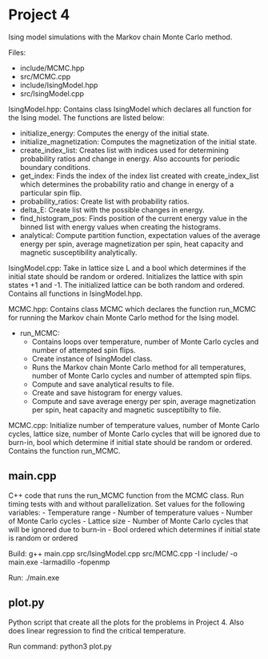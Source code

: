 # Project 4

Ising model simulations with the Markov chain Monte Carlo method. 

Files:
- include/MCMC.hpp
- src/MCMC.cpp
- include/IsingModel.hpp
- src/IsingModel.cpp

IsingModel.hpp: Contains class IsingModel which declares all function for the Ising model. The functions are listed below:
-  initialize_energy: Computes the energy of the initial state.
-  initialize_magnetization: Computes the magnetization of the initial state.
-  create_index_list: Creates list with indices used for determining probability ratios and change in energy. Also accounts for periodic boundary conditions.
-  get_index: Finds the index of the index list created with create_index_list which determines the probability ratio and change in energy of a particular spin flip.
-  probability_ratios: Create list with probability ratios.
-  delta_E: Create list with the possible changes in energy.
-  find_histogram_pos: Finds position of the current energy value in the binned list with energy values when creating the histograms.
-  analytical: Compute partition function, expectation values of the average energy per spin, average magnetization per spin, heat capacity and magnetic susceptibility          analytically. 
                
IsingModel.cpp: Take in lattice size L and a bool which determines if the initial state should be random or ordered. Initializes the lattice with spin states +1 and -1. The initialized lattice can be both random and ordered. Contains all functions in IsingModel.hpp.

MCMC.hpp: Contains class MCMC which declares the function run_MCMC for running the Markov chain Monte Carlo method for the Ising model.
-  run_MCMC: 
    - Contains loops over temperature, number of Monte Carlo cycles and number of attempted spin flips.
    - Create instance of IsingModel class. 
    - Runs the Markov chain Monte Carlo method for all temperatures, number of Monte Carlo cycles and number of attempted spin flips.
    - Compute and save analytical results to file.
    - Create and save histogram for energy values.
    - Compute and save average energy per spin, average magnetization per spin, heat capacity and magnetic susceptibilty to file.
                 
MCMC.cpp: Initialize number of temperature values, number of Monte Carlo cycles, lattice size, number of Monte Carlo cycles that will be ignored due to burn-in, bool which determine if initial state should be random or ordered. Contains the function run_MCMC.

main.cpp
----
C++ code that runs the run_MCMC function from the MCMC class. Run timing tests with and without parallelization. Set values for the following variables:
      - Temperature range
      - Number of temperature values
      - Number of Monte Carlo cycles
      - Lattice size
      - Number of Monte Carlo cycles that will be ignored due to burn-in
      - Bool ordered which determines if initial state is random or ordered
    
Build: 	g++ main.cpp src/IsingModel.cpp src/MCMC.cpp -I include/ -o main.exe -larmadillo -fopenmp

Run: ./main.exe

plot.py
----
Python script that create all the plots for the problems in Project 4. Also does linear regression to find the critical temperature.

Run command: python3 plot.py

